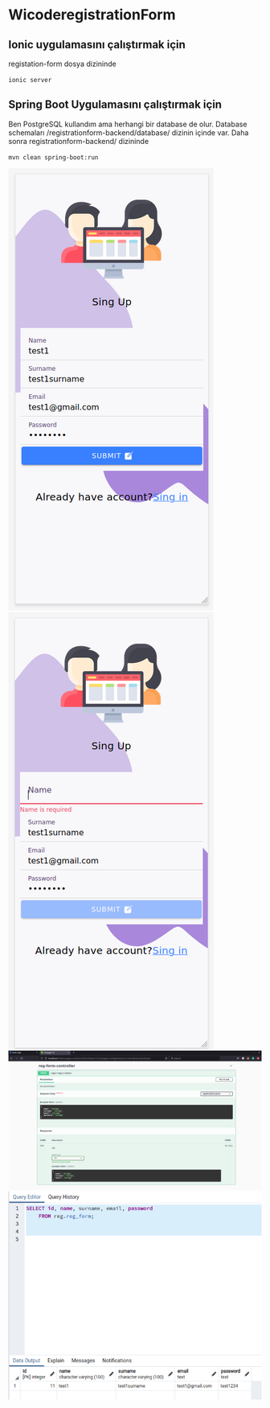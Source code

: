 # WicoderegistrationForm
## Ionic uygulamasını çalıştırmak için
registation-form dosya dizininde

`
ionic server
`
## Spring Boot Uygulamasını çalıştırmak için
Ben PostgreSQL kullandım ama herhangi bir database de olur. Database schemaları /registrationform-backend/database/ dizinin içinde var. Daha sonra registrationform-backend/ dizininde

`mvn clean spring-boot:run`

![alt text](https://github.com/kaanatesel/WicoderegistrationForm/blob/main/images/app.png?raw=true)
![alt text](https://github.com/kaanatesel/WicoderegistrationForm/blob/main/images/app-error.png?raw=true)
![alt text](https://github.com/kaanatesel/WicoderegistrationForm/blob/main/images/swagger.png?raw=true)
![alt text](https://github.com/kaanatesel/WicoderegistrationForm/blob/main/images/pgadmin.png?raw=true)
